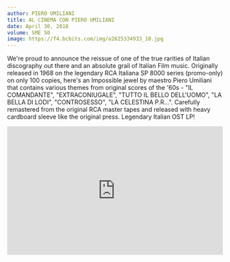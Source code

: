 ```yaml
---
author: PIERO UMILIANI
title: AL CINEMA CON PIERO UMILIANI
date: April 30, 2018
volume: SME 50
image: https://f4.bcbits.com/img/a2625334933_10.jpg
---
```


We're proud to announce the reissue of one of the true rarities of Italian discography out there and an absolute grail of Italian Film music. Originally released in 1968 on the legendary RCA Italiana SP 8000 series (promo-only) on only 100 copies, here's an Impossible jewel by maestro Piero Umiliani that contains various themes from original scores of the '60s - "IL COMANDANTE", "EXTRACONIUGALE", "TUTTO IL BELLO DELL'UOMO", "LA BELLA DI LODI", "CONTROSESSO", "LA CELESTINA P.R...". Carefully remastered from the original RCA master tapes and released with heavy cardboard sleeve like the original press. Legendary Italian OST LP!

<iframe width="100%" height="300" scrolling="no" frameborder="no" allow="autoplay" src="https://w.soundcloud.com/player/?url=https%3A//api.soundcloud.com/tracks/414791319&color=%23ff5500&auto_play=false&hide_related=false&show_comments=true&show_user=true&show_reposts=false&show_teaser=true&visual=true"></iframe>